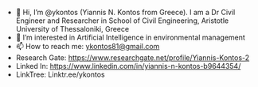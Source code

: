 - 👋 Hi, I’m @ykontos (Yiannis N. Kontos from Greece). I am a Dr Civil Engineer and Researcher in School of Civil Engineering, Aristotle University of Thessaloniki, Greece
- 👀 I’m interested in Artificial Intelligence in environmental management
- 📫 How to reach me: ykontos81@gmail.com
- Research Gate: https://www.researchgate.net/profile/Yiannis-Kontos-2
- Linked In: https://www.linkedin.com/in/yiannis-n-kontos-b9644354/
- LinkTree: Linktr.ee/ykontos 

<!---
ykontos/ykontos is a ✨ special ✨ repository because its `README.md` (this file) appears on your GitHub profile.
You can click the Preview link to take a look at your changes.
--->

